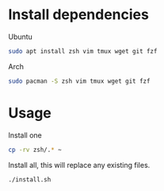 # Install dependencies

Ubuntu
```bash
sudo apt install zsh vim tmux wget git fzf
```

Arch
```bash
sudo pacman -S zsh vim tmux wget git fzf
```

# Usage
Install one
```bash
cp -rv zsh/.* ~
```

Install all, this will replace any existing files.  
```bash
./install.sh
```
